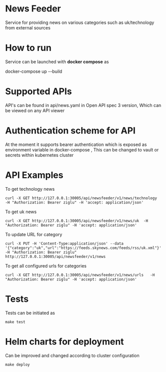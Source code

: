 # News Feeder
Service for providing news on various categories such as uk/technology from external sources

# How to run 
Service can be launched with **docker compose** as

docker-compose up --build

# Supported APIs
API's can be found in api/news.yaml in Open API spec 3 version, Which can be viewed on any API viewer 

# Authentication scheme for API
At the moment it supports bearer authentication which is exposed as environment variable in docker-compose , This can be changed to vault or secrets within kubernetes cluster


# API Examples

To get technology news 

```
curl -X GET http://127.0.0.1:30005/api/newsfeeder/v1/news/technology   -H "Authorization: Bearer ziglu" -H 'accept: application/json' 
```

To get uk news 

```
curl -X GET http://127.0.0.1:30005/api/newsfeeder/v1/news/uk  -H "Authorization: Bearer ziglu" -H 'accept: application/json' 
```

To update URL for category
```
curl -X PUT -H 'Content-Type:application/json' --data  '{"category":"uk","url":"https://feeds.skynews.com/feeds/rss/uk.xml"}' -H "Authorization: Bearer ziglu" http://127.0.0.1:30005/api/newsfeeder/v1/news
```

To get all configured urls for categories
```
curl -X GET http://127.0.0.1:30005/api/newsfeeder/v1/news/urls   -H "Authorization: Bearer ziglu" -H 'accept: application/json'
```

# Tests
Tests can be initiated as

```
make test 
```

# Helm charts for deployment
Can be improved and changed according to cluster configuration

```
make deploy 
```
